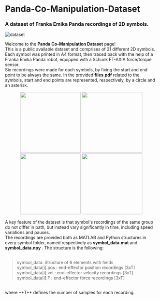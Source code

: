 # Panda-Co-Manipulation-Dataset
### A dataset of Franka Emika Panda recordings of 2D symbols.

![dataset](https://github.com/user-attachments/assets/dcf92aaf-e12a-4233-add4-427d039acaeb)

Welcome to the **Panda Co-Manipulation Dataset** page! <br>
This is a public available dataset and comprises of 21 different 2D symbols. Each symbol was printed in A4 format, then traced back with the help of a Franka Emika Panda robot, equipped with a Schunk FT-AXIA force/torque sensor. <br>
Six recordings were made for each symbols, by fixing the start and end point to be always the same. In the provided __files.pdf__ related to the symbols, start and end points are represented, respectively, by a circle and an asterisk.

<p align="center">
  <img src="https://github.com/user-attachments/assets/67841964-ded2-4989-a49e-a0452c548ffa" width="200" />
  <img src="https://github.com/user-attachments/assets/16bad41f-8c7f-46ee-8cf4-e21c8f67b6fa" width="200" />
  <img src="https://github.com/user-attachments/assets/ced2d879-6b27-423c-94de-d0b201010374" width="200" />
  <img src="https://github.com/user-attachments/assets/d4ea2900-801a-4849-bc18-1de5950609e3" width="200" />
</p>


A key feature of the dataset is that symbol's recordings of the same group do not differ in path, but instead vary significantly in time, including speed variations and pauses. <br>
The recordings are provided both as MATLAB and Python structures in every symbol folder, named respectively as __symbol_data.mat__ and __symbol_data.npy__ . The structure is the following: <br>
<br>
> symbol_data: Structure of 6 elements with fields <br>
>     symbol_data[i].pos : end-effector position recordings [3xT] <br>
>     symbol_data[i].vel : end-effector velocity recordings [3xT] <br>
>     symbol_data[i].F : end-effector force recordings [3xT] <br>
<br>
where **T** defines the number of samples for each recording.



